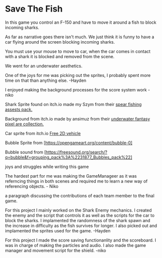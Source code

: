 # Save The Fish

In this game you control an F-150 and have to move it around a fish to block incoming sharks.

As far as narrative goes there isn't much. We just think it is funny to have a car flying around the screen blocking incoming sharks.

You must use your mouse to move to car, when the car comes in contact with a shark it is blocked and removed from the scene.

We went for an underwater aesthetics.

One of the joys for me was picking out the sprites, I probably spent more time on that than anything else. -Hayden

I enjoyed making the background processes for the score system work - niko

Shark Sprite found on itch.io made my Szym from their [spear fishing assests pack.](https://nszym.itch.io/spearfishing-assets-pack)

Background from itch.io made by ansimuz from their [underwater fantasy pixel are collection.](https://ansimuz.itch.io/underwater-fantasy-pixel-art-environment)

Car sprite from itch.io [Free 2D vehicle](https://overcrafted.itch.io/free-paid-vehicle-car-sprites-)

Bubble Sprite from [https://opengameart.org/content/bubble-0]

Bubble sound from [https://freesound.org/search/?q=bubble&f=grouping_pack%3A%2231877_Bubbles_pack%22]

joys and struggles while writing this game

The hardest part for me was making the GameManageer as it was referncing things in both scenes and required me to learn a new way of referencing objects. - Niko

a paragraph discussing the contributions of each team member to the final game.

For this project I mainly worked on the Shark Enemy mechanics. I created the enemy and the script that controls it as well as the scripts for the car to block the sharks. I implamented the randomness of the shark spawn and the increase in difficulty as the fish survives for longer. I also picked out and implamented the sprites used for the game. -Hayden

For this project I made the score saving functionanlity and the scoreboard. I was in charge of making the particles and audio. I also made the game manager and movement script for the shield. -niko
